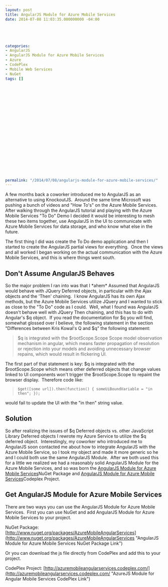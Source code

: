 ```yaml
---
layout: post
title: AngularJS Module for Azure Mobile Services
date: 2014-07-08 11:03:35.000000000 -04:00





categories:
- AngularJS
- AngularJS Module for Azure Mobile Services
- Azure
- CodePlex
- Mobile Web Services
- NuGet
tags: []



  

  
  
  
  
  
  
  
  
  
  

  
  
  
  
  
permalink: "/2014/07/08/angularjs-module-for-azure-mobile-services/"
---
```

A few months back a coworker introduced me to AngularJS as an alternative to using KnockoutJS.&nbsp; Around the same time Microsoft was pushing a bunch of videos and "How To's" on the Azure Mobile Services.&nbsp; After walking through the AngularJS tutorial and playing with the Azure Mobile Services "To Do" Demo I decided it would be interesting to mesh these two items together, use AngularJS in the UI to communicate with Azure Mobile Services for data storage, and who know what else in the future.

The first thing I did was create the To Do demo application and then I started to create the AngularJS partial views for everything.&nbsp; Once the views and all worked I began working on the actual communication with the Azure Mobile Services, and this is where things went south.

## Don't Assume AngularJS Behaves

So the major problem I ran into was that I \*ahem\* Assumed that AngularJS would behave with JQuery Deferred objects, in particular with the Ajax objects and the 'Then' chaining.&nbsp; I know AngularJS has its own Ajax methods, but the Azure Mobile Services utilize JQuery and I wanted to stick as close to the "To Do" code as I could.&nbsp; Well, what I found was AngularJS doesn't behave well with JQuery Then chaining, and this has to do with Angular's $q object.&nbsp; If you read the documentation for $q you will find, somewhat glossed over I believe, the following statement in the section "Differences between Kris Kowal's Q and $q" the following statement:

> $q is integrated with the $rootScope.Scope Scope model observation mechanism in angular, which means faster propagation of resolution or rejection into your models and avoiding unnecessary browser repains, which would result in flickering UI.

The first part of that statement is key: $q is integrated with the $rootScope.Scope which means other deferred objects that change values linked to UI components won't trigger the $rootScope.Scope to repaint the browser display.&nbsp; Therefore code like:

> `$get([some url]).then(function() { someUiBoundVariable = "in then"; });`

would fail to update the UI with the "in then" string value.

## Solution

So after realizing the issues of $q Deferred objects vs. other JavaScript Library Deferred objects I rewrote my Azure Service to utilize the $q deferred object.&nbsp; Interestingly, my coworker who introduced me to AngularJS soon contacted me about how to integrate AngularJS with the Azure Mobile Service, so I took my object and made it more generic so he and I could both use the same AngularJS Module.&nbsp; After we both used this for a little we realized we had a reasonably solid AngularJS Module for the Azure Mobile Services, and so was born the [AngularJS Module for Azure Mobile Services](http://www.nuget.org/packages/AzureMobileAngularServices)NuGet Package and [AngularJS Module for Azure Mobile Services](http://azuremobileangularservices.codeplex.com/)Codeplex Project.

## Get AngularJS Module for Azure Mobile Services

There are two ways you can use the AngularJS Module for Azure Mobile Services.&nbsp; First you can use NuGet and add AngularJS Module for Azure Mobile Services to your project.

NuGet Package: [http://www.nuget.org/packages/AzureMobileAngularServices](http://www.nuget.org/packages/AzureMobileAngularServices "AngularJS Module for Azure Mobile Services NuGet Package Link")

Or you can download the js file directly from CodePlex and add this to your project.

CodePlex Project: [http://azuremobileangularservices.codeplex.com/](http://azuremobileangularservices.codeplex.com/ "AzureJS Module for Angular Mobile Services CodePlex Link")

